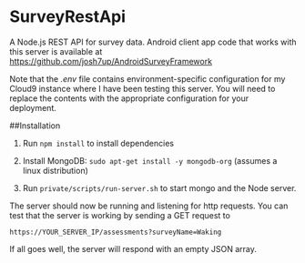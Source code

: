 # SurveyRestApi

A Node.js REST API for survey data. Android client app code that works with this server is available at https://github.com/josh7up/AndroidSurveyFramework

Note that the *.env* file contains environment-specific configuration for my Cloud9 instance where I have been testing this server. You will need to replace the contents with the appropriate configuration for your deployment.

##Installation

1) Run `npm install` to install dependencies

2) Install MongoDB: `sudo apt-get install -y mongodb-org` (assumes a linux distribution)

3) Run `private/scripts/run-server.sh` to start mongo and the Node server.
   
The server should now be running and listening for http requests. You can test that the server is working by sending a GET request to 

    https://YOUR_SERVER_IP/assessments?surveyName=Waking

If all goes well, the server will respond with an empty JSON array.
